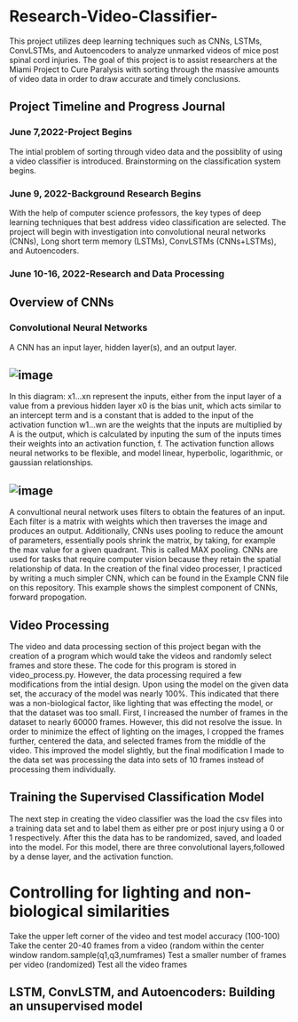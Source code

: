 # Research-Video-Classifier-
This project utilizes deep learning techniques such as CNNs, LSTMs, ConvLSTMs, and Autoencoders to analyze unmarked videos of mice post spinal cord injuries. The goal of this project is to assist researchers at the Miami Project to Cure Paralysis with sorting through the massive amounts of video data in order to draw accurate and timely conclusions. 
## Project Timeline and Progress Journal
### June 7,2022-Project Begins 
The intial problem of sorting through video data and the possiblity of using a video classifier is introduced. Brainstorming on the classification system begins. 
### June 9, 2022-Background Research Begins 
With the help of computer science professors, the key types of deep learning techniques that best address video classification are selected. The project will begin with investigation into convolutional neural networks (CNNs), Long short term memory (LSTMs), ConvLSTMs (CNNs+LSTMs), and Autoencoders. 
### June 10-16, 2022-Research and Data Processing 
## Overview of CNNs
### Convolutional Neural Networks 
A CNN has an input layer, hidden layer(s), and an output layer. 
## ![image](https://files.cdn.thinkific.com/file_uploads/118220/images/9ac/ef7/edb/1583485122964.jpg?width=1920&dpr=2)
In this diagram:
x1...xn represent the inputs, either from the input layer of a value from a previous hidden layer 
x0 is the bias unit, which acts similar to an intercept term and is a constant that is added to the input of the activation function 
w1...wn are the weights that the inputs are multiplied by
A is the output, which is calculated by inputing the sum of the inputs times their weights into an activation function, f. The activation function allows neural networks to be flexible, and model linear, hyperbolic, logarithmic, or gaussian relationships. 
## ![image](https://austingwalters.com/wp-content/uploads/2019/01/image-filter-matrix-cnn.png)
A convultional neural network uses filters to obtain the features of an input. Each filter is a matrix with weights which then traverses the image and produces an output. Additionally, CNNs uses pooling to reduce the amount of parameters, essentially pools shrink the matrix, by taking, for example the max value for a given quadrant. This is called MAX pooling. CNNs are used for tasks that require computer vision because they retain the spatial relationship of data.
In the creation of the final video processer, I practiced by writing a much simpler CNN, which can be found in the Example CNN file on this repository. This example shows the simplest component of CNNs, forward propogation. 
## Video Processing 
The video and data processing section of this project began with the creation of a program which would take the videos and randomly select frames and store these. The code for this program is stored in video_process.py. However, the data processing required a few modifications from the intial design. Upon using the model on the given data set, the accuracy of the model was nearly 100%. This indicated that there was a non-biological factor, like lighting that was effecting the model, or that the dataset was too small. First, I increased the number of frames in the dataset to nearly 60000 frames. However, this did not resolve the issue. In order to minimize the effect of lighting on the images, I cropped the frames further, centered the data, and selected frames from the middle of the video. This improved the model slightly, but the final modification I made to the data set was processing the data into sets of 10 frames instead of processing them individually. 

## Training the Supervised Classification Model 
The next step in creating the video classifier was the load the csv files into a training data set and to label them as either pre or post injury using a 0 or 1 respectively. After this the data has to be randomized, saved, and loaded into the model. For this model, there are three convolutional layers,followed by a dense layer, and the activation function.  
# Controlling for lighting and non-biological similarities 
Take the upper left corner of the video and test model accuracy (100-100)
Take the center 20-40 frames from a video (random within the center window random.sample(q1,q3,numframes) 
Test a smaller number of frames per video (randomized) 
Test all the video frames 
## LSTM, ConvLSTM, and Autoencoders: Building an unsupervised model 























